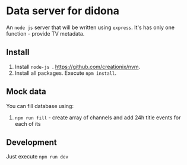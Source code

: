 # Data server for didona

An `node js` server that will be written using `express`. It's has only one function - provide TV metadata.

## Install
1. Install `node-js `. https://github.com/creationix/nvm.
2. Install all packages. Execute `npm install`.

## Mock data
You can fill database using:
1. `npm run fill` - create array of channels and add 24h title events for each of its

## Development
Just execute `npm run dev`
